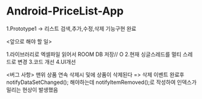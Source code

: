 # Android-PriceList-App

1.Prototype1 -> 리스트 검색,추가,수정,삭제 기능구현 완료

<앞으로 해야 할 일>

1.라이브러리로 엑셀파일 읽어서 ROOM DB 저장// O
2.현재 싱글스레드를 멀티 스레드로 변경
3.코드 개선
4.UI개선


<버그 사항>
맨위 상품 연속 삭제시 및에 상품이 삭제된다
=> 삭제 이벤트 완료후 notifyDataSetChanged(); 해야하는데
notifyItemRemoved();로 작성하여 인덱스가 밀리는 현상이 발생했음

